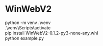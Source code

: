 # WinWebV2

python -m venv .\venv  
.\venv\Scripts\activate  
pip install WinWebV2-0.1.2-py3-none-any.whl  
python example.py

